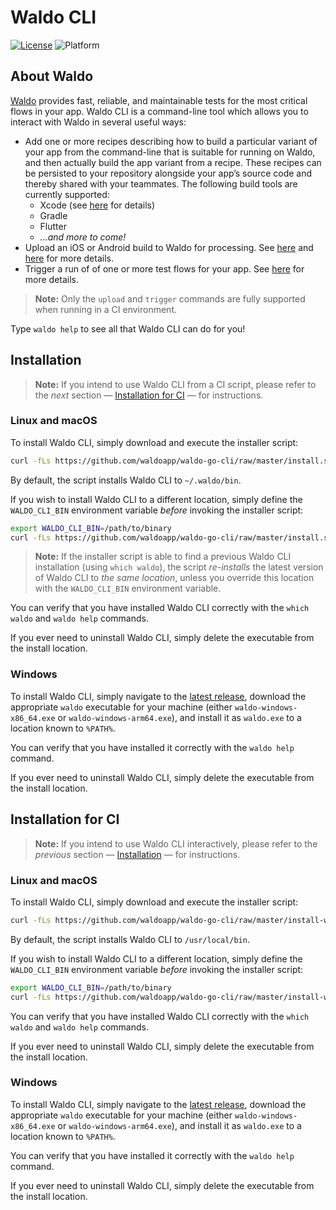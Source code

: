 # Waldo CLI

[![License](https://img.shields.io/badge/license-MIT-000000.svg?style=flat)][license]
![Platform](https://img.shields.io/badge/platform-Linux%20|%20macOS%20|%20Windows-lightgrey.svg?style=flat)

## About Waldo

[Waldo](https://www.waldo.com) provides fast, reliable, and maintainable tests for the most critical flows in your app. Waldo CLI is a command-line tool which allows you to interact with Waldo in several useful ways:

- Add one or more recipes describing how to build a particular variant of your app from the command-line that is suitable for running on Waldo, and then actually build the app variant from a recipe. These recipes can be persisted to your repository alongside your app’s source code and thereby shared with your teammates. The following build tools are currently supported:
  - Xcode (see [here](https://docs.waldo.com/docs/exporting-your-build-for-waldo) for details)
  - Gradle
  - Flutter
  - _…and more to come!_
- Upload an iOS or Android build to Waldo for processing. See [here](https://docs.waldo.com/docs/ios-uploading-your-simulator-build-to-waldo) and [here](https://docs.waldo.com/docs/android-uploading-your-emulator-build-to-waldo) for more details.
- Trigger a run of of one or more test flows for your app. See [here](https://docs.waldo.com/docs/ci-run) for more details.

> **Note:** Only the `upload` and `trigger` commands are fully supported when running in a CI environment.

Type `waldo help` to see all that Waldo CLI can do for you!

## Installation

> **Note:** If you intend to use Waldo CLI from a CI script, please refer to the _next_ section — [Installation for CI](#installation-for-ci) — for instructions.

### Linux and macOS

To install Waldo CLI, simply download and execute the installer script:

```bash
curl -fLs https://github.com/waldoapp/waldo-go-cli/raw/master/install.sh | bash
```

By default, the script installs Waldo CLI to `~/.waldo/bin`.

If you wish to install Waldo CLI to a different location, simply define the `WALDO_CLI_BIN` environment variable _before_ invoking the installer script:

```bash
export WALDO_CLI_BIN=/path/to/binary
curl -fLs https://github.com/waldoapp/waldo-go-cli/raw/master/install.sh | bash
```

> **Note:** If the installer script is able to find a previous Waldo CLI installation (using `which waldo`), the script _re-installs_ the latest version of Waldo CLI to _the same location_, unless you override this location with the `WALDO_CLI_BIN` environment variable.

You can verify that you have installed Waldo CLI correctly with the `which waldo` and `waldo help` commands.

If you ever need to uninstall Waldo CLI, simply delete the executable from the install location.

### Windows

To install Waldo CLI, simply navigate to the [latest release](https://github.com/waldoapp/waldo-go-cli/releases/latest), download the appropriate `waldo` executable for your machine (either `waldo-windows-x86_64.exe` or `waldo-windows-arm64.exe`), and install it as `waldo.exe` to a location known to `%PATH%`.

You can verify that you have installed it correctly with the `waldo help` command.

If you ever need to uninstall Waldo CLI, simply delete the executable from the install location.

## Installation for CI

> **Note:** If you intend to use Waldo CLI interactively, please refer to the _previous_ section — [Installation](#installation) — for instructions.

### Linux and macOS

To install Waldo CLI, simply download and execute the installer script:

```bash
curl -fLs https://github.com/waldoapp/waldo-go-cli/raw/master/install-waldo.sh | bash
```

By default, the script installs Waldo CLI to `/usr/local/bin`.

If you wish to install Waldo CLI to a different location, simply define the `WALDO_CLI_BIN` environment variable _before_ invoking the installer script:

```bash
export WALDO_CLI_BIN=/path/to/binary
curl -fLs https://github.com/waldoapp/waldo-go-cli/raw/master/install-waldo.sh | bash
```

You can verify that you have installed Waldo CLI correctly with the `which waldo` and `waldo help` commands.

If you ever need to uninstall Waldo CLI, simply delete the executable from the install location.

### Windows

To install Waldo CLI, simply navigate to the [latest release](https://github.com/waldoapp/waldo-go-cli/releases/latest), download the appropriate `waldo` executable for your machine (either `waldo-windows-x86_64.exe` or `waldo-windows-arm64.exe`), and install it as `waldo.exe` to a location known to `%PATH%`.

You can verify that you have installed it correctly with the `waldo help` command.

If you ever need to uninstall Waldo CLI, simply delete the executable from the install location.

[license]:  https://github.com/waldoapp/waldo-go-cli/blob/master/LICENSE
